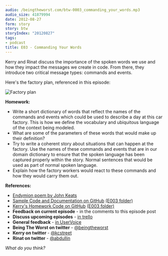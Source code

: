 ```yaml
---
audio: /beingtheworst.com/btw-0003_commanding_your_words.mp3
audio_size: 41879994
date: 2012-08-27
form: story
story: btw
storyIndex: "20120827"
tags:
- podcast
title: E03 - Commanding Your Words
---
```

<p>Kerry and Rinat discuss the importance of the spoken words we use and how they impact the messages we create in code.  From there, they introduce two critical message types: commands and events. </p>


<p>Here's the factory plan, referenced in this episode:</p>
<p><img src="assets/factory.png" alt="Factory plan" /></p>
<p><strong>Homework:</strong></p>
<ul>
<li>Write a short dictionary of words that reflect the names of the commands and events which could be used to describe a day at this car factory.  This is how we define the vocabulary and ubiquitous language of the context being modeled.</li>
<li>What are some of the parameters of these words that would make up their definition?</li>
<li>Try to write a coherent story about situations that can happen at the factory.  Use the names of these commands and events that are in our domain dictionary to ensure that the spoken language has been captured properly within the story.  Normal sentences that would be used as part of normal spoken language.</li>
<li>Explain how the factory workers would react to these commands and how they would carry them out.</li>
</ul>
<p><strong>References:</strong></p>
<ul>
<li><a href="http://en.wikipedia.org/wiki/Endymion_(poem)">Endymion poem by John Keats</a></li>
<li><a href="https://github.com/beingtheworst/btw-samples">Sample Code and Documentation on GitHub</a> <a href="https://github.com/beingtheworst/btw-samples/tree/master/E003-commanding-your-words"> (E003 folder)</a></li>
<li><a href="https://github.com/kstreet/btw-samples-homework">Kerry's Homework Code on GitHub</a> <a href="https://github.com/kstreet/btw-samples-homework/tree/master/E003-commanding-your-words"> (E003 folder)</a></li>
<li><strong>Feedback on current episode</strong> - in the comments to this episode post</li>
<li><strong>Discuss upcoming episodes</strong> - <a href="https://trello.com/b/iNrEUlkY">in trello</a></li>
<li><strong>General feedback</strong> - <a href="http://beingtheworst.uservoice.com/">in UserVoice</a></li>
<li><strong>Being The Worst on twitter</strong> - <a href="https://twitter.com/beingtheworst">@beingtheworst</a></li>
<li><strong>Kerry on twitter</strong> - <a href="https://twitter.com/kcstreet">@kcstreet</a></li>
<li><strong>Rinat on twitter</strong> - <a href="https://twitter.com/abdullin">@abdullin</a></li>
</ul>
<p><em>What do you think?</em></p>
